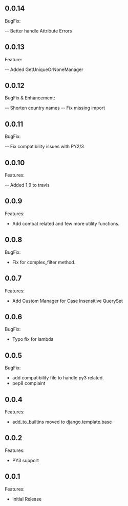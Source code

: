 ## 0.0.14

BugFix:

 -- Better handle Attribute Errors

 ## 0.0.13

Feature:

 -- Added GetUniqueOrNoneManager

## 0.0.12

BugFix & Enhancement:

 -- Shorten country names
 -- Fix missing import

## 0.0.11

BugFix:

  -- Fix compatibility issues with PY2/3

## 0.0.10

Features:

  -- Added 1.9 to travis

## 0.0.9

Features:

  - Add combat related and few more utility functions.

## 0.0.8

BugFix:

  - Fix for complex_filter method.


## 0.0.7

Features:

  - Add Custom Manager for Case Insensitive QuerySet


## 0.0.6

BugFix:

  - Typo fix for lambda


## 0.0.5

BugFix:

  - add compatibility file to handle py3 related.
  - pep8 complaint


## 0.0.4

Features:

  - add_to_builtins moved to django.template.base


## 0.0.2

Features:

  - PY3 support


## 0.0.1

Features:

  - Initial Release
